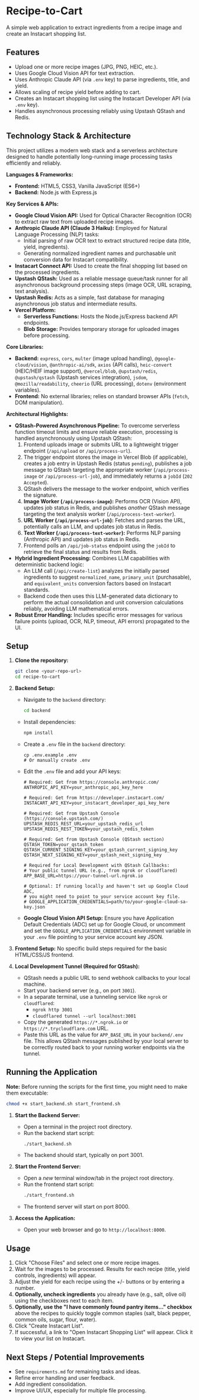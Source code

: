 # Recipe-to-Cart

A simple web application to extract ingredients from a recipe image and create an Instacart shopping list.

## Features

*   Upload one or more recipe images (JPG, PNG, HEIC, etc.).
*   Uses Google Cloud Vision API for text extraction.
*   Uses Anthropic Claude API (via `.env` key) to parse ingredients, title, and yield.
*   Allows scaling of recipe yield before adding to cart.
*   Creates an Instacart shopping list using the Instacart Developer API (via `.env` key).
*   Handles asynchronous processing reliably using Upstash QStash and Redis.

## Technology Stack & Architecture

This project utilizes a modern web stack and a serverless architecture designed to handle potentially long-running image processing tasks efficiently and reliably.

**Languages & Frameworks:**

*   **Frontend:** HTML5, CSS3, Vanilla JavaScript (ES6+)
*   **Backend:** Node.js with Express.js

**Key Services & APIs:**

*   **Google Cloud Vision API:** Used for Optical Character Recognition (OCR) to extract raw text from uploaded recipe images.
*   **Anthropic Claude API (Claude 3 Haiku):** Employed for Natural Language Processing (NLP) tasks:
    *   Initial parsing of raw OCR text to extract structured recipe data (title, yield, ingredients).
    *   Generating normalized ingredient names and purchasable unit conversion data for Instacart compatibility.
*   **Instacart Connect API:** Used to create the final shopping list based on the processed ingredients.
*   **Upstash QStash:** Used as a reliable message queue/task runner for all asynchronous background processing steps (image OCR, URL scraping, text analysis).
*   **Upstash Redis:** Acts as a simple, fast database for managing asynchronous job status and intermediate results.
*   **Vercel Platform:**
    *   **Serverless Functions:** Hosts the Node.js/Express backend API endpoints.
    *   **Blob Storage:** Provides temporary storage for uploaded images before processing.

**Core Libraries:**

*   **Backend:** `express`, `cors`, `multer` (image upload handling), `@google-cloud/vision`, `@anthropic-ai/sdk`, `axios` (API calls), `heic-convert` (HEIC/HEIF image support), `@vercel/blob`, `@upstash/redis`, `@upstash/qstash` (Upstash services integration), `jsdom`, `@mozilla/readability`, `cheerio` (URL processing), `dotenv` (environment variables).
*   **Frontend:** No external libraries; relies on standard browser APIs (`fetch`, DOM manipulation).

**Architectural Highlights:**

*   **QStash-Powered Asynchronous Pipeline:** To overcome serverless function timeout limits and ensure reliable execution, processing is handled asynchronously using Upstash QStash:
    1.  Frontend uploads image or submits URL to a lightweight trigger endpoint (`/api/upload` or `/api/process-url`).
    2.  The trigger endpoint stores the image in Vercel Blob (if applicable), creates a job entry in Upstash Redis (status `pending`), publishes a job message to QStash targeting the appropriate worker (`/api/process-image` or `/api/process-url-job`), and immediately returns a `jobId` (`202 Accepted`).
    3.  QStash delivers the message to the worker endpoint, which verifies the signature.
    4.  **Image Worker (`/api/process-image`):** Performs OCR (Vision API), updates job status in Redis, and publishes *another* QStash message targeting the text analysis worker (`/api/process-text-worker`).
    5.  **URL Worker (`/api/process-url-job`):** Fetches and parses the URL, potentially calls an LLM, and updates job status in Redis.
    6.  **Text Worker (`/api/process-text-worker`):** Performs NLP parsing (Anthropic API) and updates job status in Redis.
    7.  Frontend polls an `/api/job-status` endpoint using the `jobId` to retrieve the final status and results from Redis.
*   **Hybrid Ingredient Processing:** Combines LLM capabilities with deterministic backend logic:
    *   An LLM call (`/api/create-list`) analyzes the initially parsed ingredients to suggest `normalized_name`, `primary_unit` (purchasable), and `equivalent_units` conversion factors based on Instacart standards.
    *   Backend code then uses this LLM-generated data dictionary to perform the actual consolidation and unit conversion calculations reliably, avoiding LLM mathematical errors.
*   **Robust Error Handling:** Includes specific error messages for various failure points (upload, OCR, NLP, timeout, API errors) propagated to the UI.

## Setup

1.  **Clone the repository:**
    ```bash
    git clone <your-repo-url>
    cd recipe-to-cart
    ```
2.  **Backend Setup:**
    *   Navigate to the `backend` directory:
        ```bash
        cd backend
        ```
    *   Install dependencies:
        ```bash
        npm install
        ```
    *   Create a `.env` file in the `backend` directory:
        ```
        cp .env.example .env 
        # Or manually create .env
        ```
    *   Edit the `.env` file and add your API keys:
        ```dotenv
        # Required: Get from https://console.anthropic.com/
        ANTHROPIC_API_KEY=your_anthropic_api_key_here
        
        # Required: Get from https://developer.instacart.com/
        INSTACART_API_KEY=your_instacart_developer_api_key_here
        
        # Required: Get from Upstash Console (https://console.upstash.com/)
        UPSTASH_REDIS_REST_URL=your_upstash_redis_url
        UPSTASH_REDIS_REST_TOKEN=your_upstash_redis_token

        # Required: Get from Upstash Console (QStash section)
        QSTASH_TOKEN=your_qstash_token
        QSTASH_CURRENT_SIGNING_KEY=your_qstash_current_signing_key
        QSTASH_NEXT_SIGNING_KEY=your_qstash_next_signing_key

        # Required for Local Development with QStash Callbacks:
        # Your public tunnel URL (e.g., from ngrok or cloudflared)
        APP_BASE_URL=https://your-tunnel-url.ngrok.io 

        # Optional: If running locally and haven't set up Google Cloud ADC, 
        # you might need to point to your service account key file.
        # GOOGLE_APPLICATION_CREDENTIALS=path/to/your-google-cloud-sa-key.json 
        ```
    *   **Google Cloud Vision API Setup:** Ensure you have Application Default Credentials (ADC) set up for Google Cloud, or uncomment and set the `GOOGLE_APPLICATION_CREDENTIALS` environment variable in your `.env` file pointing to your service account key JSON.

3.  **Frontend Setup:** No specific build steps required for the basic HTML/CSS/JS frontend.

4.  **Local Development Tunnel (Required for QStash):**
    *   QStash needs a public URL to send webhook callbacks to your local machine.
    *   Start your backend server (e.g., on port `3001`).
    *   In a separate terminal, use a tunneling service like `ngrok` or `cloudflared`:
        *   `ngrok http 3001`
        *   `cloudflared tunnel --url localhost:3001`
    *   Copy the generated `https://*.ngrok.io` or `https://*.trycloudflare.com` URL.
    *   Paste this URL as the value for `APP_BASE_URL` in your `backend/.env` file. This allows QStash messages published by your local server to be correctly routed back to your running worker endpoints via the tunnel.

## Running the Application

**Note:** Before running the scripts for the first time, you might need to make them executable:
```bash
chmod +x start_backend.sh start_frontend.sh
```

1.  **Start the Backend Server:**
    *   Open a terminal in the project root directory.
    *   Run the backend start script:
        ```bash
        ./start_backend.sh
        ```
    *   The backend should start, typically on port 3001.

2.  **Start the Frontend Server:**
    *   Open a *new* terminal window/tab in the project root directory.
    *   Run the frontend start script:
        ```bash
        ./start_frontend.sh
        ```
    *   The frontend server will start on port 8000.

3.  **Access the Application:**
    *   Open your web browser and go to `http://localhost:8000`.

## Usage

1.  Click "Choose Files" and select one or more recipe images.
2.  Wait for the images to be processed. Results for each recipe (title, yield controls, ingredients) will appear.
3.  Adjust the yield for each recipe using the +/- buttons or by entering a number.
4.  **Optionally, uncheck ingredients** you already have (e.g., salt, olive oil) using the checkboxes next to each item. 
5.  **Optionally, use the "I have commonly found pantry items..." checkbox** above the recipes to quickly toggle common staples (salt, black pepper, common oils, sugar, flour, water).
6.  Click "Create Instacart List".
7.  If successful, a link to "Open Instacart Shopping List" will appear. Click it to view your list on Instacart.

## Next Steps / Potential Improvements

*   See `requirements.md` for remaining tasks and ideas.
*   Refine error handling and user feedback.
*   Add ingredient consolidation.
*   Improve UI/UX, especially for multiple file processing. 